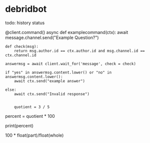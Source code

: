 # debridbot

todo:
history
status

@client.command()
async def examplecommand(ctx):
    await message.channel.send("Example Question?")
    
    def check(msg):
        return msg.author.id == ctx.author.id and msg.channel.id == ctx.channel.id

    answermsg = await client.wait_for('message', check = check)

    if "yes" in answermsg.content.lower() or "no" in answermsg.content.lower():
        await ctx.send("example answer")

    else:
        await ctx.send("Invalid response")


        quotient = 3 / 5

percent = quotient * 100

print(percent)


100 * float(part)/float(whole)